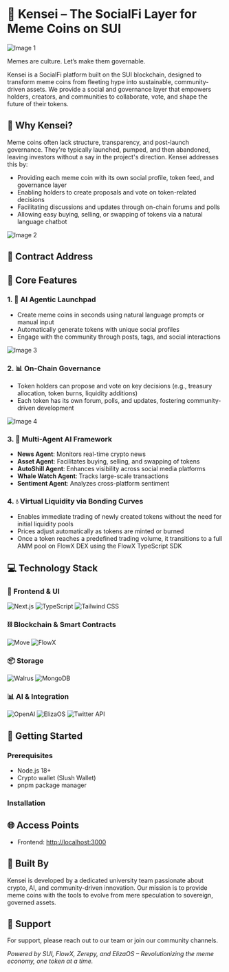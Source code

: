 # 🥋 Kensei – The SocialFi Layer for Meme Coins on SUI
![Image 1](https://drive.google.com/uc?export=view&id=1voGMmuPIvsoEmpuRqUGI29c9Yal8-N8a)

Memes are culture. Let’s make them governable.

Kensei is a SocialFi platform built on the SUI blockchain, designed to transform meme coins from fleeting hype into sustainable, community-driven assets. We provide a social and governance layer that empowers holders, creators, and communities to collaborate, vote, and shape the future of their tokens.

## 🚀 Why Kensei?

Meme coins often lack structure, transparency, and post-launch governance. They're typically launched, pumped, and then abandoned, leaving investors without a say in the project's direction. Kensei addresses this by:

- Providing each meme coin with its own social profile, token feed, and governance layer
- Enabling holders to create proposals and vote on token-related decisions
- Facilitating discussions and updates through on-chain forums and polls
- Allowing easy buying, selling, or swapping of tokens via a natural language chatbot

![Image 2](https://drive.google.com/uc?export=view&id=1IdTcE4A2YujTB0cP1roeGp7fsDbUq6Ax)

## 🚀 Contract Address

## 🧱 Core Features

### 1. 🧠 AI Agentic Launchpad

- Create meme coins in seconds using natural language prompts or manual input
- Automatically generate tokens with unique social profiles
- Engage with the community through posts, tags, and social interactions

![Image 3](https://drive.google.com/uc?export=view&id=17e6U1PzqIIRxOrRajP-FglURlwr4E3vv)

### 2. 📊 On-Chain Governance

- Token holders can propose and vote on key decisions (e.g., treasury allocation, token burns, liquidity additions)
- Each token has its own forum, polls, and updates, fostering community-driven development

![Image 4](https://drive.google.com/uc?export=view&id=1mQJXu717lxIISAXLnHLIDY8ny0A8Aoqk)
### 3. 🤖 Multi-Agent AI Framework

- **News Agent**: Monitors real-time crypto news
- **Asset Agent**: Facilitates buying, selling, and swapping of tokens
- **AutoShill Agent**: Enhances visibility across social media platforms
- **Whale Watch Agent**: Tracks large-scale transactions
- **Sentiment Agent**: Analyzes cross-platform sentiment

### 4. 💧 Virtual Liquidity via Bonding Curves

- Enables immediate trading of newly created tokens without the need for initial liquidity pools
- Prices adjust automatically as tokens are minted or burned
- Once a token reaches a predefined trading volume, it transitions to a full AMM pool on FlowX DEX using the FlowX TypeScript SDK

## 💻 Technology Stack

### 🎨 Frontend & UI

![Next.js](https://img.shields.io/badge/Next.js%2014-000000?style=for-the-badge&logo=next.js&logoColor=white)
![TypeScript](https://img.shields.io/badge/TypeScript-3178C6?style=for-the-badge&logo=typescript&logoColor=white)
![Tailwind CSS](https://img.shields.io/badge/Tailwind%20CSS-38B2AC?style=for-the-badge&logo=tailwind-css&logoColor=white)

### ⛓️ Blockchain & Smart Contracts

![Move](https://img.shields.io/badge/Move-363636?style=for-the-badge&logo=move&logoColor=white)
![FlowX](https://img.shields.io/badge/FlowX-FFD700?style=for-the-badge&logo=flowX&logoColor=black)

### 📦 Storage 

![Walrus](https://img.shields.io/badge/Walrus-E4405F?style=for-the-badge&logo=walrus&logoColor=white)
![MongoDB](https://img.shields.io/badge/MongoDB-E4405F?style=for-the-badge&logo=mongodb&logoColor=white)

### 📊 AI & Integration

![OpenAI](https://img.shields.io/badge/GPT--4-412991?style=for-the-badge&logo=openai&logoColor=white)
![ElizaOS](https://img.shields.io/badge/ElizaOS-4B0082?style=for-the-badge&logo=data:image/svg+xml;base64,PHN2ZyB4bWxucz0iaHR0cDovL3d3dy53My5vcmcvMjAwMC9zdmciIHZpZXdCb3g9IjAgMCAyNCAyNCI+PC9zdmc+&logoColor=white)
![Twitter API](https://img.shields.io/badge/Twitter%20API-1DA1F2?style=for-the-badge&logo=twitter&logoColor=white)
 
## 🚀 Getting Started

### Prerequisites

- Node.js 18+
- Crypto wallet (Slush Wallet)
- pnpm package manager

### Installation



## 🌐 Access Points

- Frontend: [http://localhost:3000](http://localhost:3000)

## 👥 Built By

Kensei is developed by a dedicated university team passionate about crypto, AI, and community-driven innovation. Our mission is to provide meme coins with the tools to evolve from mere speculation to sovereign, governed assets.

## 🤝 Support

For support, please reach out to our team or join our community channels.

_Powered by SUI, FlowX, Zerepy, and ElizaOS – Revolutionizing the meme economy, one token at a time._
